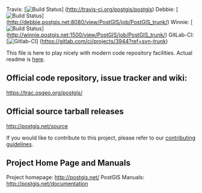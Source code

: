 Travis:
 [![Build Status](https://secure.travis-ci.org/postgis/postgis.png)]
 (http://travis-ci.org/postgis/postgis)
Debbie:
 [![Build Status](http://debbie.postgis.net:8080/buildStatus/icon?job=PostGIS_trunk)]
 (http://debbie.postgis.net:8080/view/PostGIS/job/PostGIS_trunk/)
Winnie:
 [![Build Status](http://winnie.postgis.net:1500/buildStatus/icon?job=PostGIS_trunk)]
 (http://winnie.postgis.net:1500/view/PostGIS/job/PostGIS_trunk/)
GitLab-CI:
 [![Gitlab-CI](https://gitlab.com/postgis/postgis/badges/svn-trunk/build.svg)]
 (https://gitlab.com/ci/projects/3944?ref=svn-trunk)

This file is here to play nicely with modern code repository facilities.
Actual readme is [here](README.postgis).

## Official code repository, issue tracker and wiki:
https://trac.osgeo.org/postgis/

## Official source tarball releases
http://postgis.net/source

If you would like to contribute to this project, please refer to our
[contributing guidelines](CONTRIBUTING.md).

## Project Home Page and Manuals
Project homepage: http://postgis.net/
PostGIS Manuals: http://postgis.net/documentation
